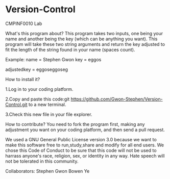# Version-Control
CMPINF0010 Lab

What's this program about?
This program takes two inputs, one being your name and another being the key (which can be anything you want). This program will take these two string arguments and return the key adjusted to fit the length of the string found in your name (spaces count).

Example:
name = Stephen Gwon
key = eggos

adjustedkey = eggoseggoseg

How to install it?

1.Log in to your coding platform.

2.Copy and paste this code:git https://github.com/Gwon-Stephen/Version-Control.git to a new terminal.

3.Check this new file in your file explorer.

How to contribute?
You need to fork the program first, making any adjustment you want on your coding platform, and then send a pull request. 

We used a GNU General Public License version 3.0 because we want to make this software free to run,study,share and modify for all end users. We chose this Code of Conduct to be sure that this code will not be used to harrass anyone's race, religion, sex, or identity in any way. Hate speech will not be tolerated in this community. 
 
Collaborators:
Stephen Gwon
Bowen Ye

